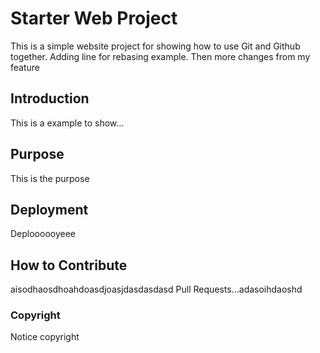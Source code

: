 # Starter Web Project

This is a simple website project for showing how to use Git and Github together.
Adding line for rebasing example. Then more changes from my feature

## Introduction 

This is a example to show...

## Purpose

This is the purpose

## Deployment

Deploooooyeee

## How to Contribute

aisodhaosdhoahdoasdjoasjdasdasdasd
Pull Requests...adasoihdaoshd

### Copyright 

Notice copyright

